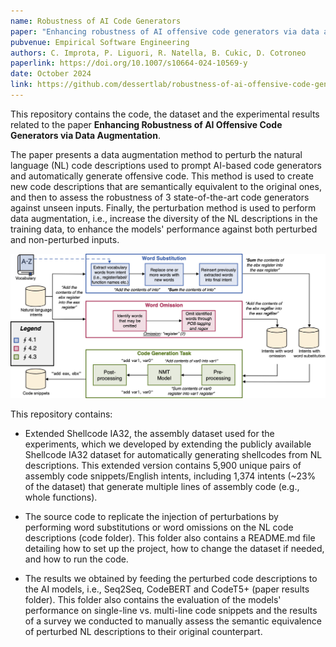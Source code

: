 ```yaml
---
name: Robustness of AI Code Generators
paper: "Enhancing robustness of AI offensive code generators via data augmentation"
pubvenue: Empirical Software Engineering
authors: C. Improta, P. Liguori, R. Natella, B. Cukic, D. Cotroneo
paperlink: https://doi.org/10.1007/s10664-024-10569-y
date: October 2024
link: https://github.com/dessertlab/robustness-of-ai-offensive-code-generators
---
```


This repository contains the code, the dataset and the experimental results related to the paper <b>Enhancing Robustness of AI Offensive Code Generators via Data Augmentation</b>.

The paper presents a data augmentation method to perturb the natural language (NL) code descriptions used to prompt AI-based code generators and automatically generate offensive code. This method is used to create new code descriptions that are semantically equivalent to the original ones, and then to assess the robustness of 3 state-of-the-art code generators against unseen inputs. Finally, the perturbation method is used to perform data augmentation, i.e., increase the diversity of the NL descriptions in the training data, to enhance the models' performance against both perturbed and non-perturbed inputs.

![Robustness of AI Code Generators](https://raw.githubusercontent.com/dessertlab/Robustness-of-AI-Offensive-Code-Generators/refs/heads/main/perturbation_process.png)

This repository contains:

- Extended Shellcode IA32, the assembly dataset used for the experiments, which we developed by extending the publicly available Shellcode IA32 dataset for automatically generating shellcodes from NL descriptions. This extended version contains 5,900 unique pairs of assembly code snippets/English intents, including 1,374 intents (~23% of the dataset) that generate multiple lines of assembly code (e.g., whole functions).

- The source code to replicate the injection of perturbations by performing word substitutions or word omissions on the NL code descriptions (code folder). This folder also contains a README.md file detailing how to set up the project, how to change the dataset if needed, and how to run the code.

- The results we obtained by feeding the perturbed code descriptions to the AI models, i.e., Seq2Seq, CodeBERT and CodeT5+ (paper results folder). This folder also contains the evaluation of the models' performance on single-line vs. multi-line code snippets and the results of a survey we conducted to manually assess the semantic equivalence of perturbed NL descriptions to their original counterpart.
